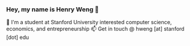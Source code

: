 ### Hey, my name is Henry Weng 👋

🌱 I'm a student at Stanford University interested computer science, economics, and entrepreneurship
📫 Get in touch @ hweng [at] stanford [dot] edu

